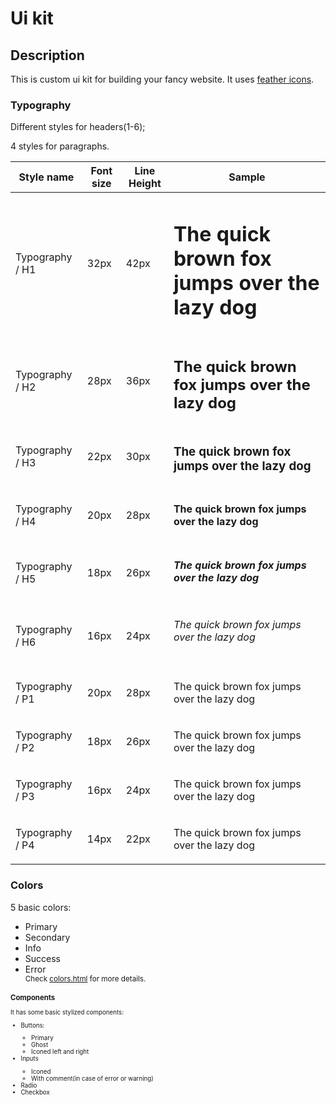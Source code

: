 <h1>Ui kit</h1>
  <h2>Description</h2>
<p>This is custom ui kit for building your fancy website. It uses <a href="https://github.com/feathericons">feather icons</a>.<p>
  <h3>Typography</h3>
  <p>Different styles for headers(1-6);</p>
  <p>4 styles for paragraphs.</p>
   <table>
      <thead>
        <tr>
          <th>Style name</th>
          <th>Font size</th>
          <th>Line Height</th>
          <th>Sample</th>
        </tr>
      </thead>
      <tbody>
        <tr>
          <td>Typography / H1</td>
          <td>32px</td>
          <td>42px</td>
          <td>
            <h1>The quick brown fox jumps over the lazy dog</h1>
          </td>
        </tr>
        <tr>
          <td>Typography / H2</td>
          <td>28px</td>
          <td>36px</td>
          <td>
            <h2>The quick brown fox jumps over the lazy dog</h2>
          </td>
        </tr>
        <tr>
          <td>Typography / H3</td>
          <td>22px</td>
          <td>30px</td>
          <td>
            <h3>The quick brown fox jumps over the lazy dog</h3>
          </td>
        </tr>
        <tr>
          <td>Typography / H4</td>
          <td>20px</td>
          <td>28px</td>
          <td>
            <h4>The quick brown fox jumps over the lazy dog</h4>
          </td>
        </tr>
        <tr>
          <td>Typography / H5</td>
          <td>18px</td>
          <td>26px</td>
          <td>
            <h5>The quick brown fox jumps over the lazy dog</h5>
          </td>
        </tr>
        <tr>
          <td>Typography / H6</td>
          <td>16px</td>
          <td>24px</td>
          <td>
            <h6>The quick brown fox jumps over the lazy dog</h6>
          </td>
        </tr>
        <tr>
          <td>Typography / P1</td>
          <td>20px</td>
          <td>28px</td>
          <td><p>The quick brown fox jumps over the lazy dog</p></td>
        </tr>
        <tr>
          <td>Typography / P2</td>
          <td>18px</td>
          <td>26px</td>
          <td><p>The quick brown fox jumps over the lazy dog</p></td>
        </tr>
        <tr>
          <td>Typography / P3</td>
          <td>16px</td>
          <td>24px</td>
          <td><p>The quick brown fox jumps over the lazy dog</p></td>
        </tr>
        <tr>
          <td>Typography / P4</td>
          <td>14px</td>
          <td>22px</td>
          <td><p>The quick brown fox jumps over the lazy dog</p></td>
        </tr>
      </tbody>
    </table>
    <h3>Colors</h3>
    <p>5 basic colors:</p>
    <ul>
  <li>Primary</li>
  <li>Secondary</li>
  <li>Info</li>
  <li>Success</li>
  <li>Error</li>
  <small>Check <a href="https://github.com/OlleyO/ui-kit/blob/main/colors.html">colors.html</a> for more details.<small>
  </ul>
  <h3>Components</h3>
  <p>It has some basic stylized components:<p>
    <ul>
      <li>Buttons:</li>
      <ul>
        <li>Primary</li>
        <li>Ghost</li>
        <li>Iconed left and right</li>
      </ul>
      <li>Inputs</li>
      <ul>
        <li>Iconed</li>
        <li>With comment(in case of error or warning)</li>
      </ul>
      <li>Radio</li>
      <li>Checkbox</li>
</ul>
